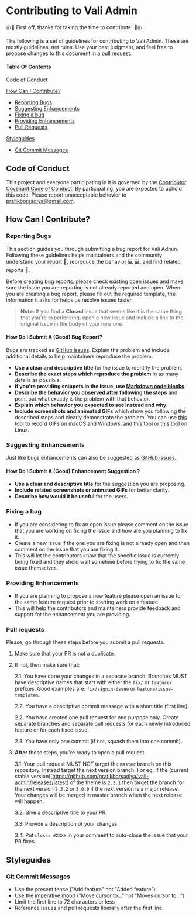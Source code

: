 # Contributing to Vali Admin

:+1::tada: First off, thanks for taking the time to contribute! :tada::+1:

The following is a set of guidelines for contributing to Vali Admin. These are mostly guidelines, not rules. Use your best judgment, and feel free to propose changes to this document in a pull request.

#### Table Of Contents

[Code of Conduct](#code-of-conduct)

[How Can I Contribute?](#how-can-i-contribute)
  * [Reporting Bugs](#reporting-bugs)
  * [Suggesting Enhancements](#suggesting-enhancements)
  * [Fixing a bug](#fixing-a-bug)
  * [Providing Enhancements](#providing-enhancements)
  * [Pull Requests](#pull-requests)

[Styleguides](#styleguides)
  * [Git Commit Messages](#git-commit-messages)

## Code of Conduct

This project and everyone participating in it is governed by the [Contributor Covenant Code of Conduct](CODE_OF_CONDUCT.md). By participating, you are expected to uphold this code. Please report unacceptable behavior to [pratikborsadiya@gmail.com](mailto:pratikborsadiya@gmail.com).

## How Can I Contribute?

### Reporting Bugs

This section guides you through submitting a bug report for Vali Admin. Following these guidelines helps maintainers and the community understand your report :pencil:, reproduce the behavior :computer: :computer:, and find related reports :mag_right:.

Before creating bug reports, please check existing open issues and make sure the issue you are reporting is not already reported and open. When you are creating a bug report, please fill out the required template, the information it asks for helps us resolve issues faster.

> **Note:** If you find a **Closed** issue that seems like it is the same thing that you're experiencing, open a new issue and include a link to the original issue in the body of your new one.

#### How Do I Submit A (Good) Bug Report?

Bugs are tracked as [GitHub issues](https://guides.github.com/features/issues/). Explain the problem and include additional details to help maintainers reproduce the problem:

* **Use a clear and descriptive title** for the issue to identify the problem.
* **Describe the exact steps which reproduce the problem** in as many details as possible.
* **If you're providing snippets in the issue, use [Markdown code blocks](https://help.github.com/articles/markdown-basics/#multiple-lines)**.
* **Describe the behavior you observed after following the steps** and point out what exactly is the problem with that behavior.
* **Explain which behavior you expected to see instead and why.**
* **Include screenshots and animated GIFs** which show you following the described steps and clearly demonstrate the problem. You can use [this tool](https://www.cockos.com/licecap/) to record GIFs on macOS and Windows, and [this tool](https://github.com/colinkeenan/silentcast) or [this tool](https://github.com/GNOME/byzanz) on Linux.

### Suggesting Enhancements

Just like bugs enhancements can also be suggested as [GitHub issues](https://guides.github.com/features/issues/).

#### How Do I Submit A (Good) Enhancement Suggestion ?

* **Use a clear and descriptive title** for the suggestion you are proposing.
* **Include related screenshots or animated GIFs** for better clarity.
* **Describe how would it be useful** for the users.

### Fixing a bug

* If you are considering to fix an open issue please comment on the issue that you are working on fixing the issue and how are you planning to fix it. 
* Create a new issue if the one you are fixing is not already open and then comment on the issue that you are fixing it. 
* This will let the contributors know that the specific issue is currently being fixed and they shold wait sometime before trying to fix the same issue themselves.

### Providing Enhancements
* If you are planning to propose a new feature please open an issue for the same feature request prior to starting work on a feature.
* This will help the contributors and maintainers provide feedback and support for the enhancement you are providing.

### Pull requests
Please, go through these steps before you submit a pull requests.

1. Make sure that your PR is not a duplicate.
2. If not, then make sure that:

	2.1. You have done your changes in a separate branch. Branches MUST have descriptive names that start with either the `fix/` or `feature/` prefixes. Good examples are: `fix/signin-issue` or `feature/issue-templates`.

	2.2. You have a descriptive commit message with a short title (first line).

	2.2. You have created one pull request for one purpose only. Create separate branches and separate pull requests for each newly introduced feature or for each fixed issue.

	2.3. You have only one commit (if not, squash them into one commit).

3. **After** these steps, you're ready to open a pull request.

	3.1. Your pull request MUST NOT target the `master` branch on this repository. Instead target the next version branch. For eg. If the (current stable version)[https://github.com/pratikborsadiya/vali-admin/releases/latest] of the theme is `2.3.1` then target the branch for the next version `2.3.2` or `3.0.0` if the next version is a major release. Your changes will be merged in master branch when the next release will happen.

	3.2. Give a descriptive title to your PR.

	3.3. Provide a description of your changes.

	3.4. Put `closes #XXXX` in your comment to auto-close the issue that your PR fixes.

## Styleguides

### Git Commit Messages

* Use the present tense ("Add feature" not "Added feature")
* Use the imperative mood ("Move cursor to..." not "Moves cursor to...")
* Limit the first line to 72 characters or less
* Reference issues and pull requests liberally after the first line
